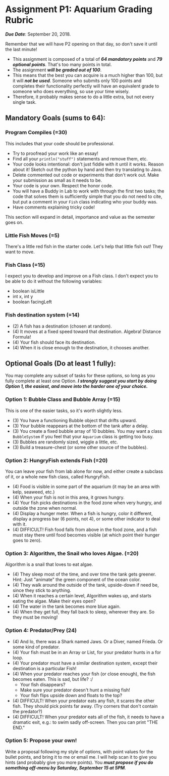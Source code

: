 # Assignment P1: Aquarium Grading Rubric

***Due Date***: September 20, 2018.

Remember that we will have P2 opening on that day, so don't save it until the last minute!

- This assignment is composed of a total of ***64 mandatory points*** and ***79 optional points***. That's too many points in total.
- The assignment ***will be graded out of 100***. 
- This means that the best you can acquire is a much higher than 100, but it will ***not be used***. Someone who submits only 100 points and completes their functionality perfectly will have an equivalent grade to someone who does everything, so use your time wisely.
- Therefore, it probably makes sense to do a little extra, but not every single task.

## Mandatory Goals (sums to 64):

### Program Compiles (=30)

This includes that your code should be professional. 
- Try to proofread your work like an essay! 
- Find all your ``println("stuff")`` statements and remove them, etc.
- Your code looks intentional: don't just fiddle with it until it works. Reason about it! Sketch out the python by hand and then try translating to Java.
- Delete commented out code or experiments that don't work out. Make your submission as small as it needs to be.
- Your code is your own. Respect the honor code.
- You will have a Buddy in Lab to work with through the first two tasks; the code that solves them is sufficiently simple that you do not need to cite, but put a comment in your ``Fish`` class indicating who your buddy was.
- Have comments explaining tricky code!

This section will expand in detail, importance and value as the semester goes on.

### Little Fish Moves (=5)
There's a little red fish in the starter code. Let's help that little fish out! They want to move.

### Fish Class (=15)
I expect you to develop and improve on a Fish class. I don't expect you to be able to do it without the following variables:

- boolean isLittle
- int x, int y
- boolean facingLeft

### Fish destination system (=14)
- (2) A fish has a destination (chosen at random). 
- (4) It moves at a fixed speed toward that destination. Algebra! Distance Formula!
- (4) Your fish should face its destination.
- (4) When it is close enough to the destination, it chooses another.

## Optional Goals (Do at least 1 fully):

You may complete any subset of tasks for these options, so long as you fully complete at least one Option.
***I strongly suggest you start by doing Option 1, the easiest, and move into the harder one of your choice.***

### Option 1: Bubble Class and Bubble Array (=15)

This is one of the easier tasks, so it's worth slightly less.

- (3) You have a functioning Bubble object that drifts upward.
- (3) Your bubble reappears at the bottom of the tank after a delay.
- (3) You create a fixed bubble array of 10 bubbles. You may want a class ``BubbleSystem`` if you feel that your ``Aquarium`` class is getting too busy.
- (3) Bubbles are randomly sized, wiggle a little, etc.
- (3) Build a treasure-chest (or some other source of the bubbles).

### Option 2: HungryFish extends Fish (=20)

You can leave your fish from lab alone for now, and either create a subclass of it, or a whole new fish class, called HungryFish.

- (4) Food is visible in some part of the aquarium (it may be an area with kelp, seaweed, etc.)
- (4) When your fish is not in this area, it grows hungry.
- (4) Your fish picks destinations in the food zone when very hungry, and outside the zone when normal.
- (4) Display a hunger meter. When a fish is hungry, color it different, display a progress bar (6 points, not 4), or some other indicator to deal with it.
- (4) DIFFICULT! Fish food falls from above in the food zone, and a fish must stay there until food becomes visible (at which point their hunger goes to zero).

### Option 3: Algorithm, the Snail who loves Algae. (=20)

Algorithm is a snail that loves to eat algae. 

- (4) They sleep most of the time, and over time the tank gets greener. Hint: Just "animate" the green component of the ocean color.
- (4) They walk around the outside of the tank, upside-down if need be, since they stick to anything.
- (4) When it reaches a certain level, Algorithm wakes up, and starts eating the algae. Make their eyes open?
- (4) The water in the tank becomes more blue again.
- (4) When they get full, they fall back to sleep, wherever they are. So they must be moving!

### Option 4: Predator/Prey (24)
 - (4) And lo, there was a Shark named Jaws. Or a Diver, named Frieda. Or some kind of predator.
 - (4) Your fish must be in an Array or List, for your predator hunts in a for loop.
 - (4) Your predator must have a similar destination system, except their destination is a particular Fish!
 - (4) When your predator reaches your fish (or close enough), the fish becomes eaten. This is sad, but life? :/
     - Your fish disappears?
     - Make sure your predator doesn't hunt a missing fish!
     - Your fish flips upside down and floats to the top?
 - (4) DIFFICULT! When your predator eats any fish, it scares the other fish. They should pick points far away. (Try corners that don't contain the predator?)
 - (4) DIFFICULT! When your predator eats all of the fish, it needs to have a dramatic exit, e.g.: to swim sadly off-screen. Then you can print "THE END."
 
 ### Option 5: Propose your own!
 Write a proposal following my style of options, with point values for the bullet points, and bring it to me or email me. I will help scan it to give you hints (and probably give you more points). You ***must propose if you do something off-menu by Saturday, September 15 at 5PM***.
 

